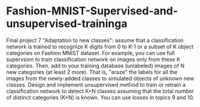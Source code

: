 # Fashion-MNIST-Supervised-and-unsupervised-traininga

Final project 7 "Adaptation to new classes": 
  assume that a classification network is trained to recognize K digits from 0 to K-1 or a subset of K object categories on Fashion MNIST dataset. For example, you can use full supervsion to train classification network on images only from these K categories. Then, add to your training database (unlabeled) images of N new categories (at least 2 more). That is, "eraze" the labels for all the images from the newly-added classes to simulated objects of unknown new classes. Design and implement unsupervised method to train or retrain a classification network to detect K+N classes assuming that the total number of distinct categories (K+N) is known. You can use losses in topics 9 and 10.
